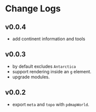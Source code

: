 # Change Logs

## v0.0.4

 - add continent information and tools


## v0.0.3

 - by default excludes `Antarctica`
 - support rendering inside an `g` element.
 - upgrade modules.


## v0.0.2

 - export `meta` and `topo` with `pdmapWorld`.

